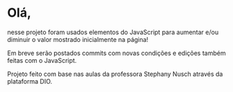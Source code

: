 # Olá, 
nesse projeto foram usados elementos do JavaScript para aumentar e/ou diminuir o valor mostrado inicialmente na página!

Em breve serão postados commits com novas condições e edições também feitas com o JavaScript.

Projeto feito com base nas aulas da professora Stephany Nusch através da plataforma DIO.

